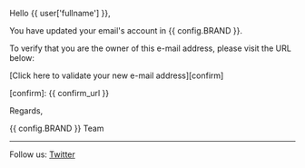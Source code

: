 Hello {{ user['fullname'] }},

You have updated your email's account in {{ config.BRAND }}.

To verify that you are the owner of this e-mail address, please visit the URL below:

[Click here to validate your new e-mail address][confirm]

[confirm]: {{ confirm_url }}

Regards,

{{ config.BRAND }} Team

***
Follow us: [Twitter](http://twitter.com/micropasts)
